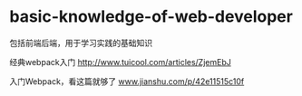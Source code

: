 # basic-knowledge-of-web-developer
包括前端后端，用于学习实践的基础知识

经典webpack入门 http://www.tuicool.com/articles/ZjemEbJ

入门Webpack，看这篇就够了 www.jianshu.com/p/42e11515c10f
